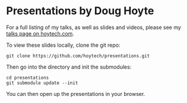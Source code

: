 # Presentations by Doug Hoyte

For a full listing of my talks, as well as slides and videos, please see my [talks page on hoytech.com](https://hoytech.com/talks/).

To view these slides locally, clone the git repo:

    git clone https://github.com/hoytech/presentations.git

Then go into the directory and init the submodules:

    cd presentations
    git submodule update --init

You can then open up the presentations in your browser.
